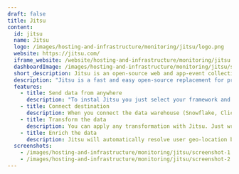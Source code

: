 ```yaml
---
draft: false
title: Jitsu
content:
  id: jitsu
  name: Jitsu
  logo: /images/hosting-and-infrastructure/monitoring/jitsu/logo.png
  website: https://jitsu.com/
  iframe_website: /website/hosting-and-infrastructure/monitoring/jitsu
  dashboardImage: /images/hosting-and-infrastructure/monitoring/jitsu/screenshot-1.png
  short_description: Jitsu is an open-source web and app-event collection platform.
  description: "Jitsu is a fast and easy open-source replacement for proprietary analytics stacks such as Google Analytics and Segment. It's a fully scriptable data ingestion engine for modern data teams. It enables you to set up a real-time data pipeline in minutes rather than days."
  features:
    - title: Send data from anywhere
      description: "To instal Jitsu you just select your framework and add a few lines of code to your app. It is built to be framework-agnostic, so regardless of your stack it will provide a solution that'll work for your team."
    - title: Connect destination
      description: When you connect the data warehouse (Snowflake, Clickhouse, BigQuery, S3, Redshift or Postgres), you can query your data instantly. Jitsu can either stream data in real time or send it in micro-batches (up to once a minute). In addition to DWHs, Jitsu can push data to other services (Amplitude, Hubspot, Google Analytics, etc) or call any HTTP-api.
    - title: Transform the data
      description: You can apply any transformation with Jitsu. Just write JavaScript code right in the UI to do anything with incoming data. The code editor supports code completion, debugging, etc. It feels like a full-featured IDE…
    - title: Enrich the data
      description: Jitsu will automatically resolve user geo-location based on IP address, and will parse user agent to filter out bots and understand the device type. It can also pull data from 140+ external services to build a 100% accurate profile of your users.
  screenshots:
    - /images/hosting-and-infrastructure/monitoring/jitsu/screenshot-1.png
    - /images/hosting-and-infrastructure/monitoring/jitsu/screenshot-2.png
---
```

